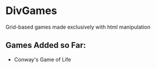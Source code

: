 # DivGames
Grid-based games made exclusively with html manipulation
<h2>Games Added so Far:</h2>
<break>
<ul>
  <li>Conway's Game of Life</li>
</ul>
